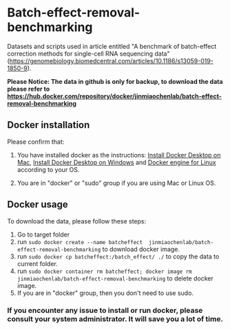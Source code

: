 # Batch-effect-removal-benchmarking
Datasets and scripts used in article entitled "A benchmark of batch-effect correction methods for single-cell RNA sequencing data" (https://genomebiology.biomedcentral.com/articles/10.1186/s13059-019-1850-9).

**Please Notice: The data in github is only for backup, to download the data please refer to https://hub.docker.com/repository/docker/jinmiaochenlab/batch-effect-removal-benchmarking**


## Docker installation

Please confirm that:

1. You have installed docker as the instructions: [Install Docker Desktop on Mac](https://docs.docker.com/docker-for-mac/install/), [Install Docker Desktop on Windows](https://docs.docker.com/docker-for-windows/install/) and [Docker engine for Linux](https://docs.docker.com/install/) according to your OS.

2. You are in "docker" or "sudo" group if you are using Mac or Linux OS.

## Docker usage

To download the data, please follow these steps:

1. Go to target folder
2. run ```sudo docker create --name batcheffect  jinmiaochenlab/batch-effect-removal-benchmarking``` to download docker image.
3. run ```sudo docker cp batcheffect:/batch_effect/ ./``` to copy the data to current folder.
4. run  ```sudo docker container rm batcheffect; docker image rm jinmiaochenlab/batch-effect-removal-benchmarking``` to delete docker image.
4. If you are in "docker" group, then you don't need to use sudo.

### If you encounter any issue to install or run docker, please consult your system administrator. It will save you a lot of time.
